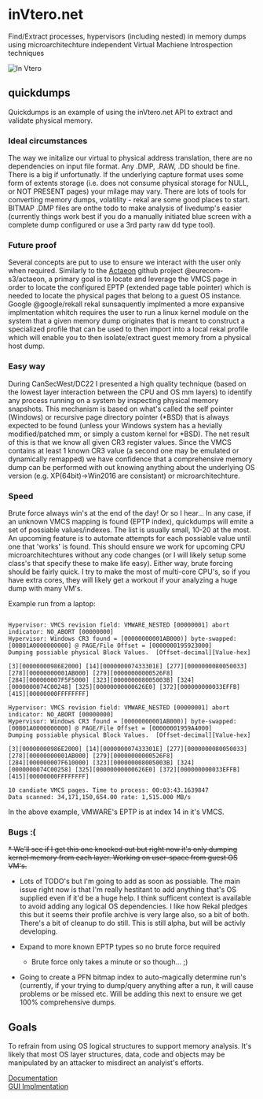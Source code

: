 # inVtero.net
Find/Extract processes, hypervisors (including nested) in memory dumps using microarchitechture independent
Virtual Machiene Introspection techniques

![In Vtero](https://raw.githubusercontent.com/ShaneK2/inVtero.net/gh-pages/images/inVtero.jpg)

## quickdumps
Quickdumps is an example of using the inVtero.net API to extract and validate physical memory.

### Ideal circumstances
The way we initalize our virtual to physical address translation, there are no dependencies on input file format.  Any .DMP,
.RAW, .DD should be fine.  There is a big if unfortunatly.  If the underlying capture format uses some form of extents storage
(i.e. does not consume physical storage for NULL, or NOT PRESENT pages) your milage may vary.  There are lots of tools for
converting memory dumps, volatility - rekal are some good places to start.  BITMAP .DMP files are onthe todo to make analysis
of livedump's easier (currently things work best if you do a manually initiated blue screen with a complete dump configured or
use a 3rd party raw dd type tool).

### Future proof
Several concepts are put to use to ensure we interact with the user only when required.  Similarly to the
[Actaeon](http://www.syssec-project.eu/m/page-media/3/raid13_graziano.pdf) github project @eurecom-s3/actaeon, a primary
goal is to locate and leverage the VMCS page in order to locate the configured EPTP (extended page table pointer) which is
needed to locate the physical pages that belong to a guest OS instance.  Google @google/rekall rekal sunsaquently implmented 
a more expansive implmentation whitch requires the user to run a linux kernel module on the system that a given memory dump
originates that is meant to construct a specialized profile that can be used to then import into a local rekal profile which
will enable you to then isolate/extract guest memory from a physical host dump.

### Easy way
During CanSecWest/DC22 I presented a high quality technique (based on the lowest layer interaction between the CPU and 
OS mm layers) to identify any process running on a system by inspecting physical memory snapshots.  This mechanism is based on
what's called the self pointer (Windows) or recursive page directory pointer (*BSD) that is always expected to be found 
(unless your Windows system has a hevially modified/patched mm, or simply a custom kernel for *BSD).  The net result of this
is that we know all given CR3 register values.  Since the VMCS contains at least 1 known CR3 value (a second one may be 
emulated or dynamically remapped) we have confidence that a comprehensive memory dump can be performed with out knowing anything
about the underlying OS version (e.g. XP(64bit)->Win2016 are consistant) or microarchitechture.

### Speed 
Brute force always win's at the end of the day!  Or so I hear...  In any case, if an unknown VMCS mapping is found (EPTP index),
quickdumps will emite a set of possiable values/indexes.  The list is usually small, 10-20 at the most.  An upcoming feature
is to automate attempts for each possiable value until one that 'works' is found.  This should ensure we work for upcoming 
CPU microarchitechtures without any code changes (or I will likely setup some class's that specify these to make life easy).
Either way, brute forcing should be fairly quick.  I try to make the most of multi-core CPU's, so if you have extra cores, 
they will likely get a workout if your analyzing a huge dump with many VM's.

Example run from a laptop:
```

Hypervisor: VMCS revision field: VMWARE_NESTED [00000001] abort indicator: NO_ABORT [00000000]
Hypervisor: Windows CR3 found = [00000000001AB000)] byte-swapped: [00B01A0000000000] @ PAGE/File Offset = [0000000195923000]
Dumping possiable physical Block Values.  [Offset-decimal][Value-hex]

[3][00000000986E2000] [14][000000007433301E] [277][0000000080050033] [278][00000000001AB000] [279][00000000000526F8]
[284][000000007F5F5000] [323][000000008005003B] [324][0000000074C00248] [325][00000000000626E0] [372][000000000033EFFB]
[415][00000000FFFFFFFF]

Hypervisor: VMCS revision field: VMWARE_NESTED [00000001] abort indicator: NO_ABORT [00000000]
Hypervisor: Windows CR3 found = [00000000001AB000)] byte-swapped: [00B01A0000000000] @ PAGE/File Offset = [00000001959A4000]
Dumping possiable physical Block Values.  [Offset-decimal][Value-hex]

[3][00000000986E2000] [14][000000007433301E] [277][0000000080050033] [278][00000000001AB000] [279][00000000000526F8]
[284][000000007F610000] [323][000000008005003B] [324][0000000074C00258] [325][00000000000626E0] [372][000000000033EFFB]
[415][00000000FFFFFFFF]

10 candiate VMCS pages. Time to process: 00:03:43.1639847
Data scanned: 34,171,150,654.00 rate: 1,515.000 MB/s
```

In the above example, VMWARE's EPTP is at index 14 in it's VMCS.

### Bugs :(
~~* We'll see if I get this one knocked out but right now it's only dumping kernel memory from each layer.  Working on user-space
        from guest OS VM's.~~ 
* Lots of TODO's but I'm going to add as soon as possiable.  The main issue right now is that I'm really hestitant to add anything
   that's OS supplied even if it'd be a huge help.  I think sufficent context is available to avoid adding any logical OS dependencies.
   I like how Rekal pledges this but it seems their profile archive is very large also, so a bit of both.  
   There's a bit of cleanup to do still. This is still alpha, but will be activly developing.

* Expand to more known EPTP types so no brute force required
    * Brute force only takes a minute or so though... ;)
* Going to create a PFN bitmap index to auto-magically determine run's (currently, if your trying to dump/query anything after a run,
   it will cause problems or be missed etc.  Will be adding this next to ensure we get 100% comprehensive dumps.

## Goals
To refrain from using OS logical structures to support memory analysis.  It's likely that most OS layer structures, data,
code and objects may be manipulated by an attacker to misdirect an analyist's efforts.






[Documentation](http://ShaneK2.github.io/inVtero.net)  
[GUI Implmentation](https://blockwatch.ioactive.com/)
